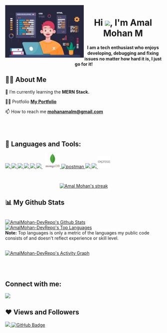 
<img align="left" width="50%" src="https://github.com/AmalMohan-DevRepo/AmalMohan-DevRepo/blob/main/4884785.jpg" height="50%"/> 
<h1 align="center">Hi <img src="https://raw.githubusercontent.com/MartinHeinz/MartinHeinz/master/wave.gif" width="30px">, I'm Amal Mohan M </h1>
<h4 align="center">I am a tech enthusiast who enjoys developing, debugging and ﬁxing issues no matter how hard it is, I just go for it!</h4>

## 🙋‍♂️ About Me

  🌱 I’m currently learning the **MERN Stack.**

  👨‍💻 Protfolio **[My Portfolio](https://amalsportfolio.netlify.app/)**

  📫 How to reach me **mohanamalm@gmail.com**

<br>
<br>

## 🚀 Languages and Tools:

<p align="left"> 
    <a href="https://reactjs.org/" target="_blank"> <img src="https://img.icons8.com/color/48/000000/react-native.png"/> </a>
    <a href="https://developer.mozilla.org/en-US/docs/Web/JavaScript" target="_blank"> <img src="https://img.icons8.com/color/48/000000/javascript.png"/> </a> 
    <a href="https://www.w3.org/html/" target="_blank"> <img src="https://img.icons8.com/color/48/000000/html-5.png"/> </a> 
    <a href="https://www.w3schools.com/css/" target="_blank"> <img src="https://img.icons8.com/color/48/000000/css3.png"/> </a> 
    <a href="https://getbootstrap.com" target="_blank"> <img src="https://img.icons8.com/color/48/000000/bootstrap.png"/> </a> 
    <a style="padding-right:8px;" href="https://nodejs.org" target="_blank"> <img src="https://img.icons8.com/color/48/000000/nodejs.png"/> </a> 
    <a href="https://www.mongodb.com/" target="_blank"> <img src="https://raw.githubusercontent.com/devicons/devicon/master/icons/mongodb/mongodb-original-wordmark.svg" alt="mongodb" width="48" height="48"/> </a> 
    <a href="https://postman.com" target="_blank"> <img src="https://www.vectorlogo.zone/logos/getpostman/getpostman-icon.svg" alt="postman" width="45" height="45"/> </a>   
    <a href="https://git-scm.com/" target="_blank"> <img src="https://img.icons8.com/color/48/000000/git.png"/> </a> 
    <a href="https://redux.js.org" target="_blank"> <img src="https://img.icons8.com/color/48/000000/redux.png"/> </a>
    <a href="https://expressjs.com" target="_blank"> <img src="https://raw.githubusercontent.com/devicons/devicon/master/icons/express/express-original-wordmark.svg" alt="express" width="40" height="40"/> </a>
</p>

<!-- [![React Badge](https://img.shields.io/badge/-React-61DBFB?style=for-the-badge&labelColor=black&logo=react&logoColor=61DBFB)](#)  [![Javascript Badge](https://img.shields.io/badge/-Javascript-F0DB4F?style=for-the-badge&labelColor=black&logo=javascript&logoColor=F0DB4F)](#) [![Typescript Badge](https://img.shields.io/badge/-Typescript-007acc?style=for-the-badge&labelColor=black&logo=typescript&logoColor=007acc)](#) [![Nodejs Badge](https://img.shields.io/badge/-Nodejs-3C873A?style=for-the-badge&labelColor=black&logo=node.js&logoColor=3C873A)](#) [![GraphQL Badge](https://img.shields.io/badge/-GraphQl-e535ab?style=for-the-badge&labelColor=black&logo=node.js&logoColor=e535ab)](#) -->
<br/>

<p align="center">
    <a href="https://github.com/AmalMohan-DevRepo/github-readme-streak-stats">
        <img title="🔥 Get streak stats for your profile at git.io/streak-stats" alt="Amal Mohan's streak" src="https://github-readme-streak-stats.herokuapp.com/?user=AmalMohan-DevRepo&theme=black-ice&hide_border=true&stroke=0000&background=060A0CD0"/>
    </a>
</p>

## 📊 My Github Stats

  <br/>
    <a href="https://github.com/AmalMohan-DevRepo/github-readme-stats"><img alt="AmalMohan-DevRepo's Github Stats" src="https://github-readme-stats.vercel.app/api?username=AmalMohan-DevRepo&show_icons=true&count_private=true&theme=react&hide_border=true&bg_color=0D1117" /></a>
  <a href="https://github.com/AmalMohan-DevRepo/github-readme-stats"><img alt="AmalMohan-DevRepo's Top Languages" src="https://github-readme-stats.vercel.app/api/top-langs/?username=AmalMohan-DevRepo&langs_count=8&count_private=true&layout=compact&theme=react&hide_border=true&bg_color=0D1117" /></a>
  <br/>
  <b>Note:</b> Top languages is only a metric of the languages my public code consists of and doesn't reflect experience or skill level.


<br/>
<br/>

<a href="https://github.com/AmalMohan-DevRepo/github-readme-activity-graph"><img alt="AmalMohan-DevRepo's Activity Graph" src="https://activity-graph.herokuapp.com/graph?username=AmalMohan-DevRepo&bg_color=0D1117&color=5BCDEC&line=5BCDEC&point=FFFFFF&hide_border=true" /></a>

<br/>
<br/>

## Connect with me:
<p align="left">

<a href = "https://www.linkedin.com/in/amalmohanm"><img src="https://img.icons8.com/fluent/48/000000/linkedin.png"/></a>

</p>

## ❤ Views and Followers
<a href="https://github.com/Meghna-DAS/github-profile-views-counter">
    <img src="https://komarev.com/ghpvc/?username=AmalMohan-DevRepo">
</a>
<a href="https://github.com/AmalMohan-DevRepo?tab=followers"><img src="https://img.shields.io/github/followers/AmalMohan-DevRepo?label=Followers&style=social" alt="GitHub Badge"></a>
